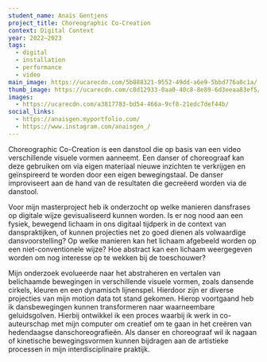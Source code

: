 ```yaml
---
student_name: Anaïs Gentjens
project_title: Choreographic Co-Creation
context: Digital Context
year: 2022—2023
tags:
  - digital
  - installation
  - performance
  - video
main_image: https://ucarecdn.com/5b888321-9552-49dd-a6e9-5bbd776a0c1a/
thumb_image: https://ucarecdn.com/c8d12933-0aa0-40c8-8e89-6d3eeaa83ef5/
images:
  - https://ucarecdn.com/a3817783-bd54-466a-9cf8-21edc7def44b/
social_links:
  - https://anaisgen.myportfolio.com/
  - https://www.instagram.com/anaisgen_/
---
```

Choreographic Co-Creation is een danstool die op basis van een video verschillende visuele vormen aanneemt. Een danser of choreograaf kan deze gebruiken om via eigen materiaal nieuwe inzichten te verkrijgen en geïnspireerd te worden door een eigen bewegingstaal. De danser improviseert aan de hand van de resultaten die gecreëerd worden via de danstool.

Voor mijn masterproject heb ik onderzocht op welke manieren dansfrases op digitale wijze gevisualiseerd kunnen worden. Is er nog nood aan een fysiek, bewegend lichaam in ons digitaal tijdperk in de context van danspraktijken, of kunnen projecties net zo goed dienen als volwaardige dansvoorstelling? Op welke manieren kan het lichaam afgebeeld worden op een niet-conventionele wijze? Hoe abstract kan een lichaam weergegeven worden om nog interesse op te wekken bij de toeschouwer? 

Mijn onderzoek evolueerde naar het abstraheren en vertalen van belichaamde bewegingen in verschillende visuele vormen, zoals dansende cirkels, kleuren en een dynamisch lijnenspel. Hierdoor zijn er diverse projecties van mijn motion data tot stand gekomen. Hierop voortgaand heb ik dansbewegingen kunnen transformeren naar waarneembare geluidsgolven. Hierbij ontwikkel ik een proces waarbij ik werk in co-auteurschap met mijn computer om creatief om te gaan in het creëren van hedendaagse danschoreografieën. Als danser en choreograaf wil ik nagaan of kinetische bewegingsvormen kunnen bijdragen aan de artistieke processen in mijn interdisciplinaire praktijk.